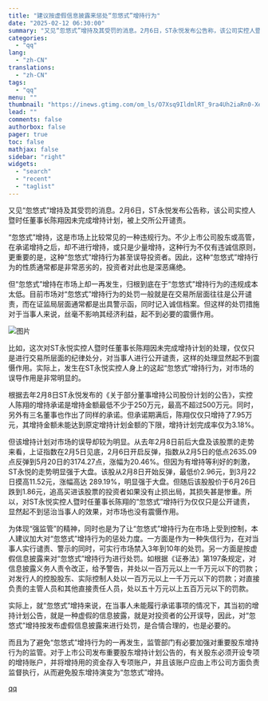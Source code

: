 ```yaml
---
title: "建议按虚假信息披露来惩处“忽悠式”增持行为"
date: "2025-02-12 06:30:00"
summary: "又见“忽悠式”增持及其受罚的消息。2月6日，ST永悦发布公告称，该公司实控人暨时任董事长陈翔因未完成..."
categories:
  - "qq"
lang:
  - "zh-CN"
translations:
  - "zh-CN"
tags:
  - "qq"
menu: ""
thumbnail: "https://inews.gtimg.com/om_ls/O7Xsq9IldmlRT_9ra4Uh2iaRn0-XeQjIR6oLDSc0q7KpwAA_640360/0"
lead: ""
comments: false
authorbox: false
pager: true
toc: false
mathjax: false
sidebar: "right"
widgets:
  - "search"
  - "recent"
  - "taglist"
---
```


又见“忽悠式”增持及其受罚的消息。2月6日，ST永悦发布公告称，该公司实控人暨时任董事长陈翔因未完成增持计划，被上交所公开谴责。

“忽悠式”增持，这是市场上比较常见的一种违规行为。不少上市公司股东或高管，在承诺增持之后，却不进行增持，或只是少量增持，这种行为不仅有违诚信原则，更重要的是，这种“忽悠式”增持行为甚至误导投资者。因此，这种“忽悠式”增持行为的性质通常都是非常恶劣的，投资者对此也是深恶痛绝。

但“忽悠式”增持在市场上却一再发生，归根到底在于“忽悠式”增持行为的违规成本太低。目前市场对“忽悠式”增持行为的处罚一般就是在交易所层面往往是公开谴责，而在证监局层面通常都是出具警示函，同时记入诚信档案。但这样的处罚措施对于当事人来说，丝毫不影响其经济利益，起不到必要的震慑作用。

![图片](https://inews.gtimg.com/news_bt/OFSo0G7YITAXuLec3Vpc8EsjQNyfEoQCRy8WgDTQGaS-cAA/641)

比如，这次对ST永悦实控人暨时任董事长陈翔因未完成增持计划的处理，仅仅只是进行交易所层面的纪律处分，对当事人进行公开谴责，这样的处理显然起不到震慑作用。实际上，发生在ST永悦实控人身上的这起“忽悠式”增持行为，对市场的误导作用是非常明显的。

根据去年2月8日ST永悦发布的《关于部分董事增持公司股份计划的公告》，实控人陈翔的增持承诺是增持金额最低不少于250万元，最高不超过500万元。同时，另外有三名董事也作出了同样的承诺。但承诺期满后，陈翔仅仅只增持了7.95万元，其增持金额未能达到原定增持计划金额的下限，增持计划完成率仅为3.18%。

但该增持计划对市场的误导却较为明显。从去年2月8日前后大盘及该股票的走势来看，上证指数在2月5日见底，2月6日开启反弹，指数从2月5日的低点2635.09点反弹到5月20日的3174.27点，涨幅为20.46%。但因为有增持等利好的刺激，ST永悦的走势明显强于大盘。该股从2月8日开始反弹，最低价2.96元，到3月22日摸高11.52元，涨幅高达 289.19%，明显强于大盘。但随后该股股价于6月26日跌到1.86元，追高买进该股票的投资者如果没有止损出局，其损失甚是惨重。所以，对ST永悦实控人暨时任董事长陈翔的“忽悠式”增持行为仅仅只是公开谴责，显然起不到惩治当事人的效果，对市场也没有震慑作用。

为体现“强监管”的精神，同时也是为了让“忽悠式”增持行为在市场上受到控制，本人建议加大对“忽悠式”增持行为的惩处力度。一方面是作为一种失信行为，在对当事人实行谴责、警示的同时，可实行市场禁入3年到10年的处罚。另一方面是按虚假信息披露来对“忽悠式”增持行为进行处罚。如根据《证券法》第197条规定，对信息披露义务人责令改正，给予警告，并处以一百万元以上一千万元以下的罚款；对发行人的控股股东、实际控制人处以一百万元以上一千万元以下的罚款；对直接负责的主管人员和其他直接责任人员，处以五十万元以上五百万元以下的罚款。

实际上，就“忽悠式”增持来说，在当事人未能履行承诺事项的情况下，其当初的增持计划公告，就是一种虚假的信息披露，就是对投资者的公开误导，因此，对“忽悠式”增持按发布虚假信息披露来进行处罚，是合情合理的，也是必要的。

而且为了避免“忽悠式”增持行为的一再发生，监管部门有必要加强对重要股东增持行为的监管。对于上市公司发布重要股东增持计划公告的，有关股东必须开设专项的增持账户，并将增持用的资金存入专项账户，并且该账户应由上市公司方面负责监督执行，从而避免股东增持演变为“忽悠式”增持。

[qq](https://new.qq.com/rain/a/20250211A08LLY00)
